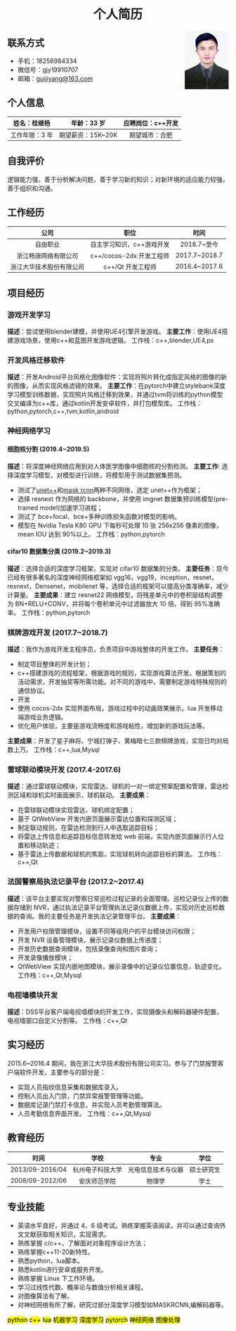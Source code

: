 <!-- @import "my-style.less" -->

# <center>个人简历</center>

<div style="float:right">
    <img src="img/zhenjianzhao.png" width="100">
</div>

## 联系方式

- 手机：18256984334
- 微信号：gjy19910707
- 邮箱：guijiyang@163.com

## 个人信息

|  姓名：桂继杨  |    年龄：33 岁    | 应聘岗位：c++开发 |
| :------------: | :---------------: | :------------------------------: |
| 工作年限：3 年 | 期望薪资：15K~20K |       期望城市：合肥       |

## 自我评价

逻辑能力强，善于分析解决问题，善于学习新的知识；对新环境的适应能力较强，善于组织和沟通。

## 工作经历

|           公司           |           职位           |     时间      |
| :----------------------: | :----------------------: | :-----------: |
|   自由职业   | 自主学习知识，c++游戏开发 | 2018.7~至今 |
|   浙江畅唐网络有限公司   | c++/cocos-2dx 开发工程师 | 2017.7~2018.7 |
| 浙江大华技术股份有限公司 |    c++/Qt 开发工程师     | 2016.4~2017.6 |

## 项目经历

### 游戏开发学习
**描述**：尝试使用blender建模，并使用UE4引擎开发游戏。
**主要工作**：使用UE4搭建游戏场景，使用c++和蓝图开发游戏逻辑。
工作栈：c++,blender,UE4,ps

### 开发风格迁移软件
**描述**：开发Android平台风格化图像软件：实现将照片转化成指定风格的图像的新的图像，从而实现风格滤镜的效果。
**主要工作**：在pytorch中建立stylebank深度学习模型训练数据，实现照片风格迁移到效果，并通过tvm将训练的python模型交叉编译为c++库，通过kotlin开发安卓软件，并打包模型库。
工作栈：python,pytorch,c++,tvm,kotlin,android

### 神经网络学习
#### 细胞核分割 (2019.4~2019.5)

**描述**：将深度神经网络应用到对人体医学图像中细胞核的分割检测。
**主要工作**: 选择深度学习模型，对模型进行训练，将模型用于测试数据集预测。
- 测试了[unet++](https://arxiv.org/pdf/1807.10165.pdf)和[mask rcnn](http://openaccess.thecvf.com/content_ICCV_2017/papers/He_Mask_R-CNN_ICCV_2017_paper.pdf)两种不同网络，选定 unet++作为框架；
- 选择 resnext 作为网络的 backbone，并使用 imgnet 数据集预训练模型(pre-trained model)加速学习进程；
- 测试了 bce+focal、bce+多种训练损失函数对模型的影响。
- 模型在 Nvidia Tesla K80 GPU 下每秒可处理 10 张 256x256 像素的图像，mean IOU 达到 90%以上。
工作栈：python,pytorch

#### cifar10 数据集分类 (2019.2~2019.3)

**描述**：选择合适的深度学习框架，实现对 cifar10 数据集的分类。
**主要任务**：现今已经有很多著名的深度神经网络框架如 vgg16，vgg19，inception，resnet，resnext，Densenet，mobilenet 等，选择合适的框架可以提高分类准确率，减少计算量。
**主要成果**：建立 resnet22 网络模型，将残差单元中的卷积层结构调整为 BN+RELU+CONV，并将每个卷积单元中过滤器放大 10 倍，得到 95%准确率。
工作栈：python,pytorch

### 棋牌游戏开发 (2017.7~2018.7)

**描述**：我作为游戏开发主程序员，负责项目中游戏整体的开发工作。
**主要任务**：

- 制定项目整体的开发计划；
- c++搭建游戏的流程框架，根据游戏的规则，实现游戏算法开发。根据策划的活动需求，开发抽奖等所需功能。对不同的游戏中，需要制定游戏特殊规则的通信协议。
- 开发
- 使用 cocos-2dx 实现界面布局，游戏过程中的动画效果展示。lua 开发移动端游戏业务逻辑。
- 优化用户体验，主要是游戏流畅度和游戏粘性，增加新的游戏玩法等。

**主要成果**：开发了星子麻将、宁城打弹子、黄梅暗七三款棋牌游戏，实现日均对局数上万。
工作栈：c++,lua,Mysql

### 雷球联动模块开发 (2017.4-2017.6)

**描述**：通过雷球联动模块，实现雷达、球机的一对一绑定预案配置和管理，雷达检测区域和球机实时画面展示，球机联动。
**主要成果**：

- 在雷球联动模块实现雷达、球机绑定配置；
- 基于 QtWebView 开发内嵌页面展示雷达位置和探测区域；
- 制定联动规则，在雷达检测到行人中选取追踪目标；
- 将雷达上传信息和追踪目标信息转发给 web 前端，实现内嵌页面展示行人位置和移动轨迹；
- 基于雷达上传数据和球机的焦距，实现球机转向追踪目标的算法。
工作栈：c++,Qt

### 法国警察局执法记录平台 (2017.2~2017.4)

**描述**：该平台主要实现对警察日常巡检过程记录的全面管理。巡检记录仪上传的数据存储到 NVR，通过执法记录平台管理执法记录仪数据上传，实现对历史巡检数据的查询。我的主要任务是开发执法记录管理平台。
**主要成果**：

- 开发用户权限管理模块，设置不同等级用户的平台模块访问权限；
- 开发 NVR 设备管理模块，展示记录仪数据上传进度；
- 开发历史数据查询模块，包括录像查询和图片查询；
- 开发录像播放模块；
- QtWebView 实现内嵌地图模块，展示录像中的记录仪位置信息，轨迹变化。
工作栈：c++,Qt,Mysql

### 电视墙模块开发
**描述**：DSS平台客户端电视墙模块的开发工作，实现摄像头和解码器硬件配置，电视墙窗口自定义分割等。
工作栈：c++,Qt

## 实习经历

2015.6~2016.4 期间，我在浙江大华技术股份有限公司实习。参与了门禁报警客户端软件开发，主要参与的部分是：
- 实现人员指纹信息采集和数据库录入。
- 控制人员出入门禁，门禁异常报警管理等功能。
- 数据库记录门禁打卡信息，并实现人员考勤管理算法。
- 人员考勤信息界面开发。
工作栈：c++,Qt,Mysql

## 教育经历

|      时间       |       学校       |        专业        |    学位    |
| :-------------: | :--------------: | :----------------: | :--------: |
| 2013/09-2016/04 | 杭州电子科技大学 | 光电信息技术与仪器 | 硕士研究生 |
| 2008/09-2012/06 |   安庆师范学院   |       物理学       |    学士    |

## 专业技能

<!-- - 使用 tensorflow 进行机器学习的开发工作，实现模型的建立、迭代和算法优化。
- 了解常见的机器学习算法分类、聚类和回归；
- 熟悉深度学习框架 VGG,resnet，resnext 等模型。
- 对目标检测算法 faster-rcnn 有过研究。
- 对于 mask-rcnn 实现目标的分类、检测以及实例分割有所研究。
- 对生成式对抗网络有一定研究。
- 了解 LSTM 和 GRU 的原理。 -->
- 英语水平良好，并通过 4、6 级考试。熟练掌握英语阅读，并可以通过查询外文文献获取相关知识，实现需求。
- 熟练掌握 c/c++，了解面对对象程序设计方法；
- 熟练掌握c++11-20新特性。
- 熟悉python，lua脚本。
- 熟悉kotlin进行安卓或服务开发。
- 熟练掌握 Linux 下工作环境。
- 学习过线性代数、概率论与数值分析相关课程。
- 对图像算法有了解。
- 对神经网络有所了解，研究过部分深度学习模型如MASKRCNN,编解码器等。 

<mark style="width:50px;height:40px;border-radius:15px;">python</mark> <mark style="width:50px;height:30px;border-radius:15px;">c++</mark> <mark style="width:50px;height:30px;border-radius:15px;">lua</mark> <mark style="width:50px;height:30px;border-radius:15px;">机器学习</mark> <mark style="width:50px;height:30px;border-radius:15px;">深度学习</mark> <mark style="width:50px;height:30px;border-radius:15px;">pytorch</mark> <mark style="width:50px;height:30px;border-radius:15px;">神经网络</mark> <mark style="width:50px;height:30px;border-radius:15px;">图像处理</mark>
